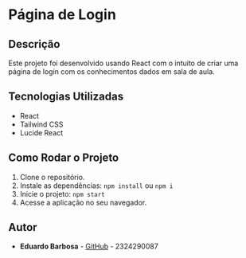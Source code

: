 # Página de Login

## Descrição
Este projeto foi desenvolvido usando React com o intuito de criar uma página de login com os conhecimentos dados em sala de aula.

## Tecnologias Utilizadas
- React
- Tailwind CSS
- Lucide React

## Como Rodar o Projeto
1. Clone o repositório.
2. Instale as dependências: `npm install` ou `npm i`
3. Inicie o projeto: `npm start`
4. Acesse a aplicação no seu navegador.

## Autor

- **Eduardo Barbosa** - [GitHub](https://github.com/eeeecb) - 2324290087